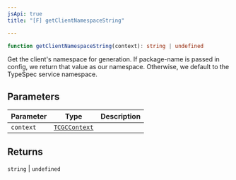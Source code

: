 ```yaml
---
jsApi: true
title: "[F] getClientNamespaceString"

---
```

```ts
function getClientNamespaceString(context): string | undefined
```

Get the client's namespace for generation. If package-name is passed in config, we return
that value as our namespace. Otherwise, we default to the TypeSpec service namespace.

## Parameters

| Parameter | Type | Description |
| ------ | ------ | ------ |
| `context` | [`TCGCContext`](../interfaces/TCGCContext.md) |  |

## Returns

`string` \| `undefined`
